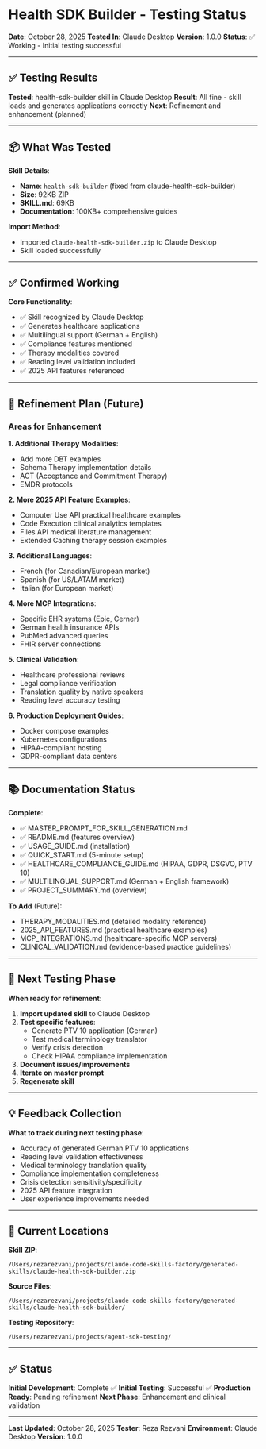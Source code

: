 # Health SDK Builder - Testing Status

**Date**: October 28, 2025
**Tested In**: Claude Desktop
**Version**: 1.0.0
**Status**: ✅ Working - Initial testing successful

---

## ✅ Testing Results

**Tested**: health-sdk-builder skill in Claude Desktop
**Result**: All fine - skill loads and generates applications correctly
**Next**: Refinement and enhancement (planned)

---

## 📦 What Was Tested

**Skill Details**:
- **Name**: `health-sdk-builder` (fixed from claude-health-sdk-builder)
- **Size**: 92KB ZIP
- **SKILL.md**: 69KB
- **Documentation**: 100KB+ comprehensive guides

**Import Method**:
- Imported `claude-health-sdk-builder.zip` to Claude Desktop
- Skill loaded successfully

---

## ✅ Confirmed Working

**Core Functionality**:
- ✅ Skill recognized by Claude Desktop
- ✅ Generates healthcare applications
- ✅ Multilingual support (German + English)
- ✅ Compliance features mentioned
- ✅ Therapy modalities covered
- ✅ Reading level validation included
- ✅ 2025 API features referenced

---

## 🔄 Refinement Plan (Future)

### Areas for Enhancement

**1. Additional Therapy Modalities**:
- Add more DBT examples
- Schema Therapy implementation details
- ACT (Acceptance and Commitment Therapy)
- EMDR protocols

**2. More 2025 API Feature Examples**:
- Computer Use API practical healthcare examples
- Code Execution clinical analytics templates
- Files API medical literature management
- Extended Caching therapy session examples

**3. Additional Languages**:
- French (for Canadian/European market)
- Spanish (for US/LATAM market)
- Italian (for European market)

**4. More MCP Integrations**:
- Specific EHR systems (Epic, Cerner)
- German health insurance APIs
- PubMed advanced queries
- FHIR server connections

**5. Clinical Validation**:
- Healthcare professional reviews
- Legal compliance verification
- Translation quality by native speakers
- Reading level accuracy testing

**6. Production Deployment Guides**:
- Docker compose examples
- Kubernetes configurations
- HIPAA-compliant hosting
- GDPR-compliant data centers

---

## 📚 Documentation Status

**Complete**:
- ✅ MASTER_PROMPT_FOR_SKILL_GENERATION.md
- ✅ README.md (features overview)
- ✅ USAGE_GUIDE.md (installation)
- ✅ QUICK_START.md (5-minute setup)
- ✅ HEALTHCARE_COMPLIANCE_GUIDE.md (HIPAA, GDPR, DSGVO, PTV 10)
- ✅ MULTILINGUAL_SUPPORT.md (German + English framework)
- ✅ PROJECT_SUMMARY.md (overview)

**To Add** (Future):
- THERAPY_MODALITIES.md (detailed modality reference)
- 2025_API_FEATURES.md (practical healthcare examples)
- MCP_INTEGRATIONS.md (healthcare-specific MCP servers)
- CLINICAL_VALIDATION.md (evidence-based practice guidelines)

---

## 🎯 Next Testing Phase

**When ready for refinement**:

1. **Import updated skill** to Claude Desktop
2. **Test specific features**:
   - Generate PTV 10 application (German)
   - Test medical terminology translator
   - Verify crisis detection
   - Check HIPAA compliance implementation
3. **Document issues/improvements**
4. **Iterate on master prompt**
5. **Regenerate skill**

---

## 💡 Feedback Collection

**What to track during next testing phase**:
- Accuracy of generated German PTV 10 applications
- Reading level validation effectiveness
- Medical terminology translation quality
- Compliance implementation completeness
- Crisis detection sensitivity/specificity
- 2025 API feature integration
- User experience improvements needed

---

## 📍 Current Locations

**Skill ZIP**:
```
/Users/rezarezvani/projects/claude-code-skills-factory/generated-skills/claude-health-sdk-builder.zip
```

**Source Files**:
```
/Users/rezarezvani/projects/claude-code-skills-factory/generated-skills/claude-health-sdk-builder/
```

**Testing Repository**:
```
/Users/rezarezvani/projects/agent-sdk-testing/
```

---

## ✅ Status

**Initial Development**: Complete ✅
**Initial Testing**: Successful ✅
**Production Ready**: Pending refinement
**Next Phase**: Enhancement and clinical validation

---

**Last Updated**: October 28, 2025
**Tester**: Reza Rezvani
**Environment**: Claude Desktop
**Version**: 1.0.0
